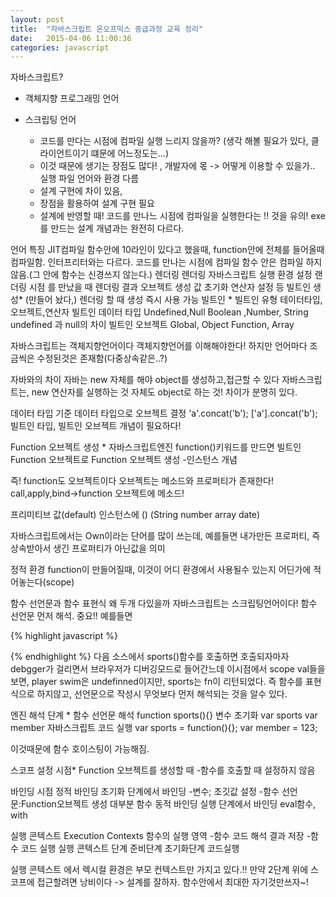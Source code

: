 ```yaml
---
layout: post
title:  "자바스크립트 온오프믹스 중급과정 교육 정리"
date:   2015-04-06 11:00:36
categories: javascript
---
```

자바스크립트?
 - 객체지향 프로그래밍 언어

- 스크립팅 언어
  - 코드를 만다는 시점에 컴파일 실행
    느리지 않을까? (생각 해볼 필요가 있다, 클라이언트이기 떄문에 어느정도는…)
  - 이것 때문에 생기는 장점도 많다! , 개발자에 몫 -> 어떻게 이용할 수 있을가..
실행 파일 언어와 환경 다름
  - 설계 구현에 차이 있음,
  - 장점을 활용하여 설계 구현 필요
  - 설계에 반영할 때! 코드를 만나느 시점에 컴파일을 실행한다는 !! 것을 유의!
exe를 만드는 설계 개념과는 완전히 다르다.

언어 특징
JIT컴파일
함수안에 10라인이 있다고 했을때, function안에 전체를 들어올때 컴파일함.
인터프리터와는 다르다.
코드를 만나는 시점에 컴파일
함수 안은 컴파일 하지 않음.(그 안에 함수는 신경쓰지 않는다.)
렌더링
렌더링 
자바스크립트 실행 환경 설정
랜더링 시점
<scipt></script>를 만났을 때
렌더링 결과
오브젝트 생성
값 초기화
연산자 설정 등
빌트인 생성* (만들어 놨다,)
렌더링 할 때 생성
즉시 사용 가능
빌트인 * 
빌트인 유형
테이터타입,오브젝트,연산자
빌트인 데이터 타입
Undefined,Null Boolean ,Number, String
undefined 과 null의 차이
빌트인 오브젝트
Global, Object Function, Array

자바스크립트는 객체지향언어이다
객체지향언어를 이해해야한다!
하지만 언어마다 조금씩은 수정된것은 존재함(다중상속같은..?)

자바와의 차이
자바는 new 자체를 해야 object를 생성하고,접근할 수 있다
자바스크립트는, new 연산자를 실행하는 것 자체도 object로 하는 것! 차이가 분명히 있다.

데이터 타입 기준
데이터 타입으로 오브젝트 결정
'a'.concat('b');
['a'].concat('b');
빌트인 타입, 빌트인 오브젝트 개념이 필요하다!

Function 오브젝트 생성 *
자바스크립트엔진 function()키워드를 만드면 빌트인 Function 오브젝트로 Function 오브젝트 생성
-인스턴스 개념

즉! function도 오브젝트이다
오브젝트는 메소드와 프로퍼티가 존재한다!
call,apply,bind->function 오브젝트에 메소드!

프리미티브 값(default)
인스턴스에 () (String number array date)

자바스크립트에서는 Own이라는 단어를 많이 쓰는데, 예를들면 내가만든 프로퍼티, 즉 상속받아서 생긴 프로퍼티가 아닌값을 의미

정적 환경
function이 만들어질때, 이것이 어디 환경에서 사용될수 있는지 어딘가에 적어놓는다(scope)

함수 선언문과 함수 표현식 왜 두개 다있을까
자바스크립트는 스크립팅언어이다!
함수 선언문 먼저 해석. 중요!!
예를들면

{% highlight javascript %}


<script type="text/javascript">
window.onload = function(){
var sports = function(){
debugger;
var player = 11;
function soccer(){
return player;
}
var swim = function(){

}
soccer();
}
sports();
}
</script>
{% endhighlight %}
다음 소스에서 
sports()함수를 호출하면
호출되자마자 debgger가 걸리면서
브라우저가 디버깅모드로 들어간느데 이시점에서 scope val들을 보면, player swim은 undefinned이지만, sports는 fn이 리턴되었다.
즉 함수를 표현식으로 하지않고, 선언문으로 작성시 무엇보다 먼저 해석되는 것을 알수 있다.


엔진 해석 단계 *
함수 선언문 해석
function sports(){}
변수 초기화
var sports
var member
자바스크립트 코드 실행
var sports = function(){};
var member = 123;

이것때문에 함수 호이스팅이 가능해짐.



스코프 설정 시점*
Function 오브젝트를 생성할 때
-함수를 호출할 때 설정하지 않음


바인딩 시점
정적 바인딩
초기화 단계에서 바인딩
-변수; 초깃값 설정
-함수 선언문:Function오브젝트 생성
대부분 함수
동적 바인딩
실행 단계에서 바인딩
eval함수, with

실행 콘텍스트
Execution Contexts
함수의 실행 영역
-함수 코드 해석 결과 저장
-함수 코드 실행
실행 콘텍스트 단계
준비단계
초기화단계
코드실행

실행 콘텍스트 에서 렉시컬 환경은 부모 컨텍스트만 가지고 있다.!! 만약 2단계 위에 스코프에 접근할려면 낭비이다 -> 설계를 잘하자. 함수안에서 최대한 자기것만쓰자~!
